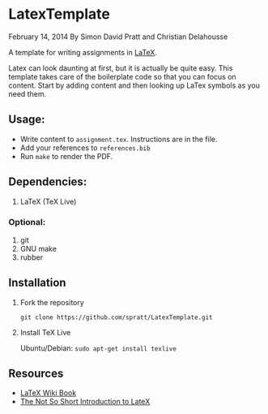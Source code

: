 # LatexTemplate
February 14, 2014
By Simon David Pratt and Christian Delahousse

A template for writing assignments in
[LaTeX](http://en.wikipedia.org/wiki/LaTeX).

Latex can look daunting at first, but it is actually be quite easy. This
template takes care of the boilerplate code so that you can focus on content.
Start by adding content and then looking up LaTex symbols as you need them.

## Usage:

* Write content to `assignment.tex`. Instructions are in the file.
* Add your references to `references.bib`
* Run `make` to render the PDF.

## Dependencies:

1. LaTeX (TeX Live)

### Optional:

1. git
2. GNU make
3. rubber

## Installation

1. Fork the repository

    `git clone https://github.com/spratt/LatexTemplate.git`

2. Install TeX Live

    Ubuntu/Debian: `sudo apt-get install texlive`

## Resources

* [LaTeX Wiki Book](http://en.wikibooks.org/wiki/LaTeX)
* [The Not So Short Introduction to
  LateX](http://tobi.oetiker.ch/lshort/lshort.pdf)

